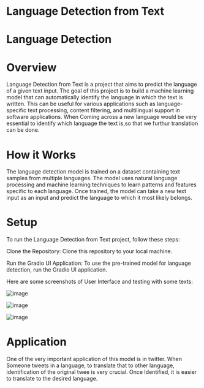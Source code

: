 # Language Detection from Text 
# Language Detection

# Overview
Language Detection from Text is a project that aims to predict the language of a given text input. The goal of this project is to build a machine learning model that can automatically identify the language in which the text is written. This can be useful for various applications such as language-specific text processing, content filtering, and multilingual support in software applications. When Coming across a new language would be very essential to identify which language the text is,so that we furthur translation can be done.

# How it Works
The language detection model is trained on a dataset containing text samples from multiple languages. The model uses natural language processing and machine learning techniques to learn patterns and features specific to each language. Once trained, the model can take a new text input as an input and predict the language to which it most likely belongs.

# Setup
To run the Language Detection from Text project, follow these steps:

Clone the Repository: Clone this repository to your local machine.

Run the Gradio UI Application: To use the pre-trained model for language detection, run the Gradio UI application.

Here are some screenshots of User Interface and testing with some texts:

![image](https://github.com/nitheesh1904/Language-Detection-in-texts/assets/113526963/df5b87dd-3c5d-4fc4-82ef-9d832edab414)

![image](https://github.com/nitheesh1904/Language-Detection-in-texts/assets/113526963/4a5e3985-6324-4f76-bb72-3fb48d870f9b)

![image](https://github.com/nitheesh1904/Language-Detection-in-texts/assets/113526963/0a768719-12df-4282-b630-f5e543a24c72)

# Application
One of the very important application of this model is in twitter.
When Someone tweets in a language, to translate that to other language, identification of the original twee is very crucial.
Once Identified, it is easier to translate to the desired language.


